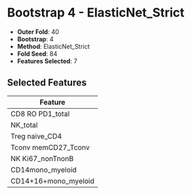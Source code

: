 # Bootstrap 4 - ElasticNet_Strict

- **Outer Fold**: 40
- **Bootstrap**: 4
- **Method**: ElasticNet_Strict
- **Fold Seed**: 84
- **Features Selected**: 7

## Selected Features

| Feature |
|---------|
| CD8 RO PD1_total |
| NK_total |
| Treg naive_CD4 |
| Tconv memCD27_Tconv |
| NK Ki67_nonTnonB |
| CD14mono_myeloid |
| CD14+16+mono_myeloid |
